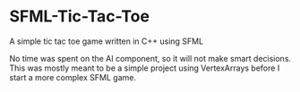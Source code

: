 # SFML-Tic-Tac-Toe
A simple tic tac toe game written in C++ using SFML

No time was spent on the AI component, so it will not make smart decisions.  This was mostly meant to be a simple project using VertexArrays before I start a more complex SFML game.
